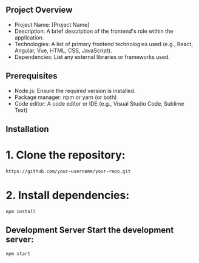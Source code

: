 ## Project Overview
* Project Name: [Project Name]
* Description: A brief description of the frontend's role within the application.
* Technologies: A list of primary frontend technologies used (e.g., React, Angular, Vue, HTML, CSS, JavaScript).
* Dependencies: List any external libraries or frameworks used.
## Prerequisites
* Node.js: Ensure the required version is installed.
* Package manager: npm or yarn (or both)
* Code editor: A code editor or IDE (e.g., Visual Studio Code, Sublime Text)

## Installation
   # 1. Clone the repository:
    https://github.com/your-username/your-repo.git
   # 2. Install dependencies:
    npm install

## Development Server Start the development server:
    npm start